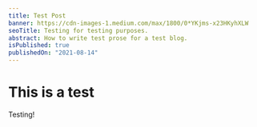 ```yaml
---
title: Test Post
banner: https://cdn-images-1.medium.com/max/1800/0*YKjms-x23HKyhXLW
seoTitle: Testing for testing purposes. 
abstract: How to write test prose for a test blog.
isPublished: true
publishedOn: "2021-08-14"
---
```

# This is a test
Testing!